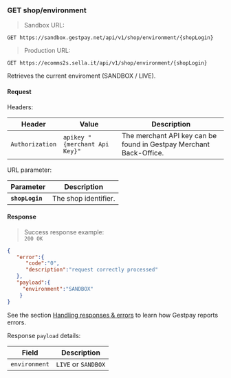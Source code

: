 ### GET shop/environment


> Sandbox URL:

```
GET https://sandbox.gestpay.net/api/v1/shop/environment/{shopLogin}
```

> Production URL: 

```
GET https://ecomms2s.sella.it/api/v1/shop/environment/{shopLogin}
```

Retrieves the current enviroment (SANDBOX / LIVE).
 

#### Request 

Headers: 

| Header          | Value                         | Description                                                        |
| --------------- | ----------------------------- | ------------------------------------------------------------------ |
| `Authorization` | `apikey "{merchant Api Key}"` | The merchant API key can be found in Gestpay Merchant Back-Office. |

URL parameter: 

| Parameter | Description | 
| --------- | ----------- | 
| **`shopLogin`** | The shop identifier. | 

#### Response 

> Success response example:<br>
> `200 OK`

```json
{
   "error":{  
      "code":"0",
      "description":"request correctly processed"
   },
   "payload":{    
     "environment":"SANDBOX" 
    }
}
```

See the section [Handling responses & errors](#handling-responses-amp-errors) to learn how Gestpay reports errors.

Response `payload` details:


| Field          | Description 
| -------------- | -----------
| `environment` | `LIVE` or `SANDBOX` 
